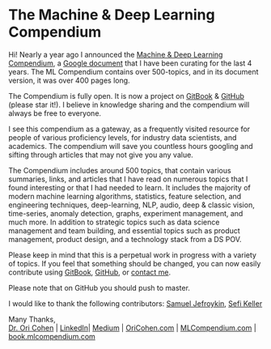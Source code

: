 # The Machine & Deep Learning Compendium

Hi! Nearly a year ago I announced the [Machine & Deep Learning Compendium](https://towardsdatascience.com/the-last-machine-deep-learning-compendium-youll-ever-need-dc973643c4e1), a [Google document](https://docs.google.com/document/d/1wvtcwc8LOb3PZI9huQOD7UjqUoY98N5r3aQsWKNAlzk/edit) that I have been curating for the last 4 years. The ML Compendium contains over 500-topics, and in its document version, it was over 400 pages long.

The Compendium is fully open. It is now a project on [GitBook](https://book.mlcompendium.com/) & [GitHub](https://github.com/orico/www.mlcompendium.com/) \(please star it!\). I believe in knowledge sharing and the compendium will always be free to everyone.

I see this compendium as a gateway, as a frequently visited resource for people of various proficiency levels, for industry data scientists, and academics. The compendium will save you countless hours googling and sifting through articles that may not give you any value.

The Compendium includes around 500 topics, that contain various summaries, links, and articles that I have read on numerous topics that I found interesting or that I had needed to learn. It includes the majority of modern machine learning algorithms, statistics, feature selection, and engineering techniques, deep-learning, NLP, audio, deep & classic vision, time-series, anomaly detection, graphs, experiment management, and much more. In addition to strategic topics such as data science management and team building, and essential topics such as product management, product design, and a technology stack from a DS POV. 

Please keep in mind that this is a perpetual work in progress with a variety of topics. If you feel that something should be changed, you can now easily contribute using [GitBook](https://book.mlcompendium.com), [GitHub](https://github.com/orico/www.mlcompendium.com/tree/master), or [contact me](https://www.linkedin.com/in/cohenori/).

Please note that on GitHub you should push to master.

I would like to thank the following contributors: [Samuel Jefroykin](https://www.linkedin.com/in/samueljefroykin/), [Sefi Keller](https://www.linkedin.com/in/sefikeller/?originalSubdomain=il)

Many Thanks,  
[Dr. Ori Cohen](http://cohenori.medium.com/) \| [LinkedIn](https://www.linkedin.com/in/cohenori/)\| [Medium](https://medium.com/@cohenori) \| [OriCohen.com](https://www.oricohen.com/) \| [MLCompendium.com](http://www.mlcompendium.com/) \| [book.mlcompendium.com](https://book.mlcompendium.com)


